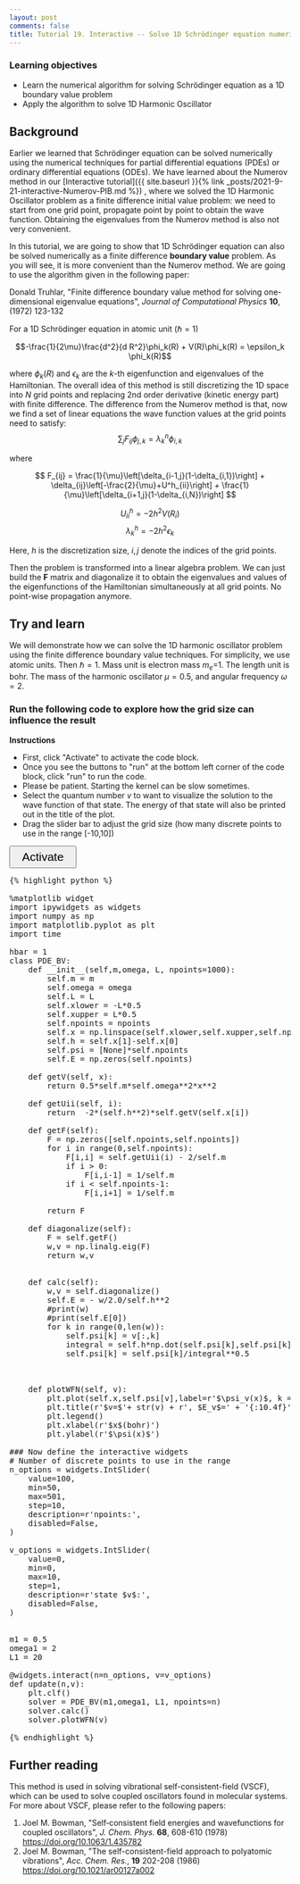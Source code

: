 ```yaml
---
layout: post
comments: false
title: Tutorial 19. Interactive -- Solve 1D Schrödinger equation numerically as a finite difference boundary value problem
---
```


### Learning objectives
* Learn the numerical algorithm for solving Schrödinger equation as a 1D boundary value problem
* Apply the algorithm to solve 1D Harmonic Oscillator

## Background

Earlier we learned that Schrödinger equation can be solved numerically using the numerical techniques for partial differential equations (PDEs) or ordinary differential equations (ODEs). We have learned about the Numerov method in our [Interactive tutorial]({{ site.baseurl }}{% link _posts/2021-9-21-interactive-Numerov-PIB.md %}) , where we solved the 1D Harmonic Oscillator problem as a finite difference initial value problem: we need to start from one grid point, propagate point by point to obtain the wave function. Obtaining the eigenvalues from the Numerov method is also not very convenient.

In this tutorial, we are going to show that 1D Schrödinger equation can also be solved numerically as a finite difference **boundary value** problem. As you will see, it is more convenient than the Numerov method. We are going to use the algorithm given in the following paper:

 Donald Truhlar, "Finite difference boundary value method for solving one-dimensional eigenvalue equations", *Journal of Computational Physics* **10**, (1972) 123-132

For a 1D Schrödinger equation in atomic unit ($\hbar=1$)

$$-\frac{1}{2\mu}\frac{d^2}{d R^2}\phi_k(R) + V(R)\phi_k(R) = \epsilon_k \phi_k(R)$$

where $\phi_k(R)$ and $\epsilon_k$ are the $k$-th eigenfunction and eigenvalues of the Hamiltonian. The overall idea of this method is still discretizing the 1D space into $N$ grid points and replacing 2nd order derivative (kinetic energy part) with finite difference. The difference from the Numerov method is that, now we find a set of linear equations the wave function values at the grid points need to satisfy:
$$ \sum_j F_{ij} \phi_{j,k} = \lambda_k^n \phi_{i,k} $$

where

$$ F_{ij} = \frac{1}{\mu}\left[\delta_{i-1,j}(1-\delta_{i,1})\right] + \delta_{ij}\left[-\frac{2}{\mu}+U^h_{ii}\right] + \frac{1}{\mu}\left[\delta_{i+1,j}(1-\delta_{i,N})\right] $$

$$ U^h_{ii} = -2h^2 V(R_i) $$
$$ \lambda_k^h = -2h^2 \epsilon_k $$

Here, $h$ is the discretization size, $i, j$ denote the indices of the grid points.

Then the problem is transformed into a linear algebra problem. We can just build the **F** matrix and diagonalize it to obtain the eigenvalues and values of the eigenfunctions of the Hamiltonian simultaneously at all grid points. No point-wise propagation anymore.

## Try and learn

We will demonstrate how we can solve the 1D harmonic oscillator problem using the finite difference boundary value techniques. For simplicity, we use atomic units. Then $\hbar=1$. Mass unit is electron mass $m_e$=1. The length unit is bohr. The mass of the harmonic oscillator $\mu=0.5$, and angular frequency $\omega=2$.

### Run the following code to explore how the grid size can influence the result

**Instructions**
* First, click "Activate" to activate the code block.
* Once you see the buttons to "run" at the bottom left corner of the code block, click "run" to run the code.
* Please be patient. Starting the kernel can be slow sometimes.
* Select the quantum number $v$ to want to visualize the solution to the wave function of that state. The energy of that state will also be printed out in the title of the plot.
* Drag the slider bar to adjust the grid size (how many discrete points to use in the range [-10,10])

<link rel="stylesheet" href="https://cdnjs.cloudflare.com/ajax/libs/font-awesome/4.7.0/css/font-awesome.css" integrity="sha512-5A8nwdMOWrSz20fDsjczgUidUBR8liPYU+WymTZP1lmY9G6Oc7HlZv156XqnsgNUzTyMefFTcsFH/tnJE/+xBg==" crossorigin="anonymous" />
<script src="https://cdnjs.cloudflare.com/ajax/libs/require.js/2.3.4/require.min.js"></script>

<script type="text/x-thebe-config">
  {
    requestKernel: true,
    binderOptions: {
      repo: "matplotlib/ipympl",
      ref: "0.6.1",
      repoProvider: "github",
    },
  }
</script>
<script src="https://unpkg.com/thebe@latest/lib/index.js"></script>

<button id="activateButton" style="width: 120px; height: 40px; font-size: 1.5em;">
  Activate
</button>
<script>
var bootstrapThebe = function() {
    thebelab.bootstrap();
}
document.querySelector("#activateButton").addEventListener('click', bootstrapThebe)
</script>

<pre data-executable="true" data-language="python">
{% highlight python %}

%matplotlib widget
import ipywidgets as widgets
import numpy as np
import matplotlib.pyplot as plt
import time

hbar = 1
class PDE_BV:
    def __init__(self,m,omega, L, npoints=1000):
        self.m = m
        self.omega = omega
        self.L = L
        self.xlower = -L*0.5
        self.xupper = L*0.5
        self.npoints = npoints
        self.x = np.linspace(self.xlower,self.xupper,self.npoints)
        self.h = self.x[1]-self.x[0]
        self.psi = [None]*self.npoints
        self.E = np.zeros(self.npoints)

    def getV(self, x):
        return 0.5*self.m*self.omega**2*x**2

    def getUii(self, i):
        return  -2*(self.h**2)*self.getV(self.x[i])

    def getF(self):
        F = np.zeros([self.npoints,self.npoints])
        for i in range(0,self.npoints):
            F[i,i] = self.getUii(i) - 2/self.m
            if i > 0:
                F[i,i-1] = 1/self.m
            if i < self.npoints-1:
                F[i,i+1] = 1/self.m

        return F

    def diagonalize(self):
        F = self.getF()
        w,v = np.linalg.eig(F)
        return w,v


    def calc(self):
        w,v = self.diagonalize()
        self.E = - w/2.0/self.h**2
        #print(w)
        #print(self.E[0])
        for k in range(0,len(w)):
            self.psi[k] = v[:,k]
            integral = self.h*np.dot(self.psi[k],self.psi[k])
            self.psi[k] = self.psi[k]/integral**0.5



    def plotWFN(self, v):
        plt.plot(self.x,self.psi[v],label=r'$\psi_v(x)$, k = ' + str(v))
        plt.title(r'$v=$'+ str(v) + r', $E_v$=' + '{:10.4f}'.format(self.E[v]))
        plt.legend()
        plt.xlabel(r'$x$(bohr)')
        plt.ylabel(r'$\psi(x)$')

### Now define the interactive widgets
# Number of discrete points to use in the range
n_options = widgets.IntSlider(
    value=100,
    min=50,
    max=501,
    step=10,
    description=r'npoints:',
    disabled=False,
)

v_options = widgets.IntSlider(
    value=0,
    min=0,
    max=10,
    step=1,
    description=r'state $v$:',
    disabled=False,
)


m1 = 0.5
omega1 = 2
L1 = 20

@widgets.interact(n=n_options, v=v_options)
def update(n,v):
    plt.clf()
    solver = PDE_BV(m1,omega1, L1, npoints=n)
    solver.calc()
    solver.plotWFN(v)

{% endhighlight %}
</pre>

## Further reading
This method is used in solving vibrational self-consistent-field (VSCF), which can be used to solve coupled oscillators found in molecular systems. For more about VSCF, please refer to the following papers:

1. Joel M. Bowman, "Self‐consistent field energies and wavefunctions for coupled oscillators", *J. Chem. Phys.* **68**, 608-610 (1978) https://doi.org/10.1063/1.435782
1. Joel M. Bowman, "The self-consistent-field approach to polyatomic vibrations", *Acc. Chem. Res.*, **19** 202-208 (1986) https://doi.org/10.1021/ar00127a002
